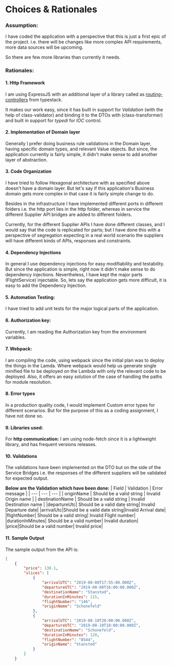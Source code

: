 # Choices & Rationales

### Assumption:

I have coded the application with a perspective that this is just a first epic of the project. 
i.e. there will be changes like more complex API requirements, more data sources will be upcoming. 

So there are few more libraries than currently it needs.

### Rationales:
#### 1. Http Framework
I am using ExpressJS with an additional layer of a library called as [routing-controllers](https://github.com/typestack/routing-controllers) from typestack.

It makes our work easy, since it has built in support for *Validation* (with the help of class-validator) and binding it to the DTOs with (class-transformer) and built in support for *typedi* for *IOC* control. 

#### 2. Implementation of Domain layer
Generally I prefer doing business rule validations in the Domain layer, having specific domain types, and relevant Value objects. 
But since, the application currently is fairly simple, it didn't make sense to add another layer of abstraction.

#### 3. Code Organization
I have tried to follow Hexagonal architecture with as specified above doesn't have a domain layer. 
But let's say if this application's Business domain gets more complex in that case it is fairly simple change to do.

Besides in the infrastructure I have implemented different ports in different folders i.e. the http port lies in the http folder, whereas in service the different Supplier API bridges are added to different folders.

Currently, for the different Supplier APIs I have done different classes, and I would say that the code is replicated for parts; but I have done this with a perspective of segregation expecting in a real world scenario the suppliers will have different kinds of APIs, responses and constraints.

#### 4. Dependency Injections
In general I use dependency injections for easy modifiability and testability. 
But since the application is simple, right now it didn't make sense to do dependency injections.
Nevertheless, I have kept the major parts (FlightService) injectable. 
So, lets say the application gets more difficult, it is easy to add the Dependency Injection.

#### 5. Automation Testing: 
I have tried to add unit tests for the major logical parts of the application.

#### 6. Authorization key: 
Currently, I am reading the Authorization key from the environment variables.

#### 7. Webpack: 
I am compiling the code, using webpack since the initial plan was to deploy the things in the Lamda. Where webpack would help us generate single minified file to be deployed on the Lambda with only the relevant code to be deployed. Also, it offers an easy solution of the case of handling the paths for module resolution.

#### 8. Error types
In a production quality code, I would implement Custom error types for different scenarios. 
But for the purpose of this as a coding assignment, I have not done so.

#### 9. Libraries used:
For **http communication:** I am using node-fetch since it is a lightweight library, and has frequent versions releases. 


#### 10. Validations
The validations have been implemented on the DTO but on the side of the Service Bridges i.e. the responses of the different suppliers will be validated for expected output. 

**Below are the Validation which have been done:** 
| Field | Validation | Error message |
| --- | --- | --- |
| originName | Should be a valid string | Invalid Origin name |
| destinationName | Should be a valid string  |  Invalid Destination name |
|departureUtc| Should be a valid date string| Invalid Departure date|
|arrivalUtc|Should be a vaild date string|Invalid Arrival date|
|flightNumber| Should be a valid string| Invalid Flight number|
|durationInMinutes| Should be a valid number| Invalid duration|
|price|Should be a valid number| Invalid price|

#### 11. Sample Output
The sample output from the API is: 
```json
[
    {
        "price": 130.1,
        "slices": [
            {
                "arrivalUTC": "2019-08-08T17:55:00.000Z",
                "departureUTC": "2019-08-08T16:00:00.000Z",
                "destinationName": "Stansted",
                "durationInMinutes": 115,
                "flightNumber": "146",
                "originName": "Schonefeld"
            },
            {
                "arrivalUTC": "2019-08-10T20:00:00.000Z",
                "departureUTC": "2019-08-10T18:00:00.000Z",
                "destinationName": "Schonefeld",
                "durationInMinutes": 120,
                "flightNumber": "8544",
                "originName": "Stansted"
            }
        ]
    }
```

